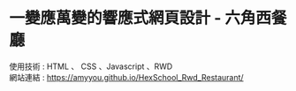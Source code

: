 # 一變應萬變的響應式網頁設計 - 六角西餐廳  
使用技術 : HTML 、 CSS 、Javascript 、RWD     
網站連結 : https://amyyou.github.io/HexSchool_Rwd_Restaurant/
